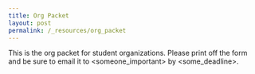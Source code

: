 ```yaml
---
title: Org Packet
layout: post
permalink: /_resources/org_packet
---
```


This is the org packet for student organizations. Please print off the form
and be sure to email it to <someone_important> by <some_deadline>. 